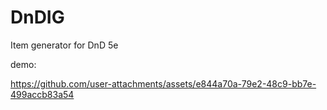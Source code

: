# DnDIG
Item generator for DnD 5e

demo:

https://github.com/user-attachments/assets/e844a70a-79e2-48c9-bb7e-499accb83a54
